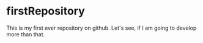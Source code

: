 # firstRepository
This is my first ever repository on github. Let's see, if I am going to develop more than that.
